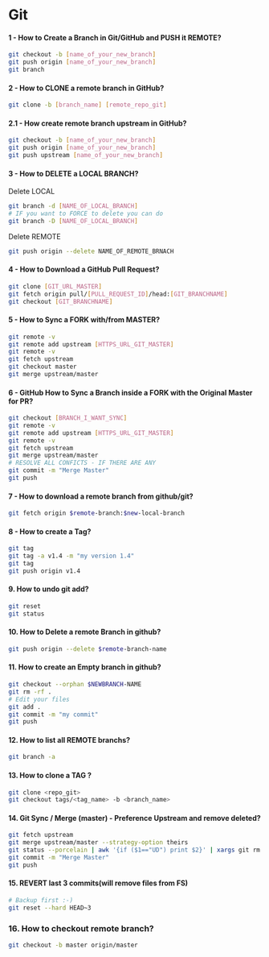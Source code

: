 # Git

#### 1 - How to Create a Branch in Git/GitHub and PUSH it REMOTE?

```bash
git checkout -b [name_of_your_new_branch]
git push origin [name_of_your_new_branch]
git branch
```

#### 2 - How to CLONE a remote branch in GitHub?

```bash
git clone -b [branch_name] [remote_repo_git]
```

#### 2.1 - How create remote branch upstream in GitHub?

```bash
git checkout -b [name_of_your_new_branch]
git push origin [name_of_your_new_branch]
git push upstream [name_of_your_new_branch]
```

#### 3 - How to DELETE a LOCAL BRANCH?

Delete LOCAL
```bash
git branch -d [NAME_OF_LOCAL_BRANCH]
# IF you want to FORCE to delete you can do
git branch -D [NAME_OF_LOCAL_BRANCH]
```
Delete REMOTE
```bash
git push origin --delete NAME_OF_REMOTE_BRNACH
```

#### 4 - How to Download a GitHub Pull Request?

```bash
git clone [GIT_URL_MASTER]
git fetch origin pull/[PULL_REQUEST_ID]/head:[GIT_BRANCHNAME]
git checkout [GIT_BRANCHNAME]
```

#### 5 - How to Sync a FORK with/from MASTER?

```bash
git remote -v 
git remote add upstream [HTTPS_URL_GIT_MASTER]
git remote -v 
git fetch upstream 
git checkout master 
git merge upstream/master 
```

#### 6 - GitHub How to Sync a Branch inside a FORK with the Original Master for PR?

```bash
git checkout [BRANCH_I_WANT_SYNC]
git remote -v 
git remote add upstream [HTTPS_URL_GIT_MASTER] 
git remote -v 
git fetch upstream 
git merge upstream/master 
# RESOLVE ALL CONFICTS - IF THERE ARE ANY
git commit -m "Merge Master" 
git push 
```

#### 7 - How to download a remote branch from github/git?
```bash
git fetch origin $remote-branch:$new-local-branch
```

#### 8 - How to create a Tag?
```bash
git tag
git tag -a v1.4 -m "my version 1.4"
git tag
git push origin v1.4
```

#### 9. How to undo git add?
```bash
git reset 
git status
```

#### 10. How to Delete a remote Branch in github?
```bash
git push origin --delete $remote-branch-name
```

#### 11. How to create an Empty branch in github? 
```bash
git checkout --orphan $NEWBRANCH-NAME
git rm -rf .
# Edit your files
git add .
git commit -m "my commit"
git push
```

#### 12. How to list all REMOTE branchs?
```bash
git branch -a
```

#### 13. How to clone a TAG ? 
```bash
git clone <repo_git>
git checkout tags/<tag_name> -b <branch_name>
```

#### 14. Git Sync / Merge (master) - Preference Upstream and remove deleted?
```bash
git fetch upstream
git merge upstream/master --strategy-option theirs
git status --porcelain | awk '{if ($1=="UD") print $2}' | xargs git rm
git commit -m "Merge Master"
git push 
```

#### 15. REVERT last 3 commits(will remove files from FS)
```bash
# Backup first :-)
git reset --hard HEAD~3
```

### 16. How to checkout remote branch?
```bash
git checkout -b master origin/master 
```